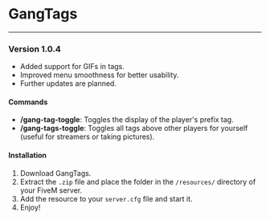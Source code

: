 # GangTags

---

### Version 1.0.4
- Added support for GIFs in tags.
- Improved menu smoothness for better usability.
- Further updates are planned.

#### Commands
- **/gang-tag-toggle**: Toggles the display of the player's prefix tag.
- **/gang-tags-toggle**: Toggles all tags above other players for yourself (useful for streamers or taking pictures).

#### Installation
1. Download GangTags.
2. Extract the `.zip` file and place the folder in the `/resources/` directory of your FiveM server.
3. Add the resource to your `server.cfg` file and start it.
4. Enjoy!
